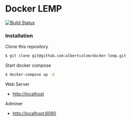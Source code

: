 Docker LEMP
===========================
[![Build Status](https://travis-ci.org/vumanskyi/docker-lemp.svg?branch=master)](https://travis-ci.org/vumanskyi/docker-lemp.svg?branch=master)

### Installation
Clone this repository
```sh
$ git clone git@github.com:albertcolom/docker-lemp.git
```

Start docker compose
```sh
$ docker-compose up -d
```

Web Server
- [http://localhost](http://localhost)

Adminer
- [http://localhost:8080](http://localhost:8080)